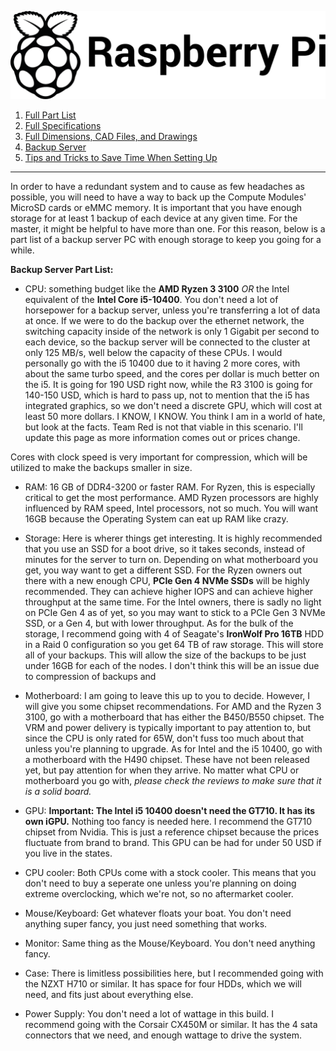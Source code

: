 ![Image of the Black and White Raspberry Pi Foundation Logo](resources/README/pi-logo.png)

1. [Full Part List](part-list.md "Full Part List")
1. [Full Specifications](specs.md "Full Specifications")
1. [Full Dimensions, CAD Files, and Drawings](dimensions.md "Dimensions, 3D models, etc.")
1. [Backup Server](backup-server.md "Backup Server")
5. [Tips and Tricks to Save Time When Setting Up](save-time.md "Time-Saving Tips and Tricks")
---

 In order to have a redundant system and to cause as few headaches as possible, you will need to have a way to back up the Compute Modules' MicroSD cards or eMMC memory. It is important that you have enough storage for at least 1 backup of each device at any given time. For the master, it might be helpful to have more than one. For this reason, below is a part list of a backup server PC with enough storage to keep you going for a while.

**Backup Server Part List:**

* CPU: something budget like the **AMD Ryzen 3 3100** *OR* the Intel equivalent of the **Intel Core i5-10400**. You don't need a lot of horsepower for a backup server, unless you're transferring a lot of data at once. If we were to do the backup over the ethernet network, the switching capacity inside of the network is only 1 Gigabit per second to each device, so the backup server will be connected to the cluster at only 125 MB/s, well below the capacity of these CPUs. I would personally go with the i5 10400 due to it having 2 more cores, with about the same turbo speed, and the cores per dollar is much better on the i5. It is going for 190 USD right now, while the R3 3100 is going for 140-150 USD, which is hard to pass up, not to mention that the i5 has integrated graphics, so we don't need a discrete GPU, which will cost at least 50 more dollars. I KNOW, I KNOW. You think I am in a world of hate, but look at the facts. Team Red is not that viable in this scenario. I'll update this page as more information comes out or prices change. 

Cores with clock speed is very important for compression, which will be utilized to make the backups smaller in size.

* RAM: 16 GB of DDR4-3200 or faster RAM. For Ryzen, this is especially critical to get the most performance. AMD Ryzen processors are highly influenced by RAM speed, Intel processors, not so much. You will want 16GB because the Operating System can eat up RAM like crazy.

* Storage: Here is wherer things get interesting. It is highly recommended that you use an SSD for a boot drive, so it takes seconds, instead of minutes for the server to turn on. Depending on what motherboard you get, you way want to get a different SSD. For the Ryzen owners out there with a new enough CPU, **PCIe Gen 4 NVMe SSDs** will be highly recommended. They can achieve higher IOPS and can achieve higher throughput at the same time. For the Intel owners, there is sadly no light on PCIe Gen 4 as of yet, so you may want to stick to a PCIe Gen 3 NVMe SSD, or a Gen 4, but with lower throughput. As for the bulk of the storage, I recommend going with 4 of Seagate's **IronWolf Pro 16TB** HDD in a Raid 0 configuration so you get 64 TB of raw storage. This will store all of your backups. This will allow the size of the backups to be just under 16GB for each of the nodes. I don't think this will be an issue due to compression of backups and 

* Motherboard: I am going to leave this up to you to decide. However, I will give you some chipset recommendations. For AMD and the Ryzen 3 3100, go with a motherboard that has either the B450/B550 chipset. The VRM and power delivery is typically important to pay attention to, but since the CPU is only rated for 65W, don't fuss too much about that unless you're planning to upgrade. As for Intel and the i5 10400, go with a motherboard with the H490 chipset. These have not been released yet, but pay attention for when they arrive. No matter what CPU or motherboard you go with, *please check the reviews to make sure that it is a solid board.*

* GPU: **Important: The Intel i5 10400 doesn't need the GT710. It has its own iGPU.** Nothing too fancy is needed here. I recommend the GT710 chipset from Nvidia. This is just a reference chipset because the prices fluctuate from brand to brand. This GPU can be had for under 50 USD if you live in the states.

* CPU cooler: Both CPUs come with a stock cooler. This means that you don't need to buy a seperate one unless you're planning on doing extreme overclocking, which we're not, so no aftermarket cooler.

* Mouse/Keyboard: Get whatever floats your boat. You don't need anything super fancy, you just need something that works.

* Monitor: Same thing as the Mouse/Keyboard. You don't need anything fancy.

* Case: There is limitless possibilities here, but I recommended going with the NZXT H710 or similar. It has space for four HDDs, which we will need, and fits just about everything else.

* Power Supply: You don't need a lot of wattage in this build. I recommend going with the Corsair CX450M or similar. It has the 4 sata connectors that we need, and enough wattage to drive the system.
